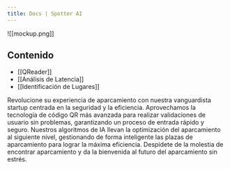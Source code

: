 ```yaml
---
title: Docs | Spotter AI
---
```

![[mockup.png]]

## Contenido

- [[QReader]]
- [[Análisis de Latencia]]
- [[Identificación de Lugares]]

Revolucione su experiencia de aparcamiento con nuestra vanguardista startup centrada en la seguridad y la eficiencia. Aprovechamos la tecnología de código QR más avanzada para realizar validaciones de usuario sin problemas, garantizando un proceso de entrada rápido y seguro. Nuestros algoritmos de IA llevan la optimización del aparcamiento al siguiente nivel, gestionando de forma inteligente las plazas de aparcamiento para lograr la máxima eficiencia. Despídete de la molestia de encontrar aparcamiento y da la bienvenida al futuro del aparcamiento sin estrés.